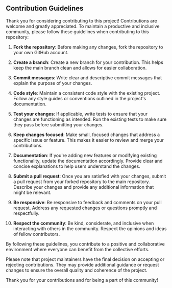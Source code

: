 ## Contribution Guidelines

Thank you for considering contributing to this project! Contributions are
welcome and greatly appreciated. To maintain a productive and inclusive
community, please follow these guidelines when contributing to this repository:

1. **Fork the repository**: Before making any changes, fork the repository to
your own GitHub account.

2. **Create a branch**: Create a new branch for your contribution. This helps
keep the main branch clean and allows for easier collaboration.

3. **Commit messages**: Write clear and descriptive commit messages that
explain the purpose of your changes.

4. **Code style**: Maintain a consistent code style with the existing project.
Follow any style guides or conventions outlined in the project's documentation.

5. **Test your changes**: If applicable, write tests to ensure that your
changes are functioning as intended. Run the existing tests to make sure they
pass before submitting your changes.

6. **Keep changes focused**: Make small, focused changes that address a
specific issue or feature. This makes it easier to review and merge your
contributions.

7. **Documentation**: If you're adding new features or modifying existing
functionality, update the documentation accordingly. Provide clear and concise
explanations to help users understand the changes.

8. **Submit a pull request**: Once you are satisfied with your changes, submit
a pull request from your forked repository to the main repository. Describe
your changes and provide any additional information that might be relevant.

9. **Be responsive**: Be responsive to feedback and comments on your pull
request. Address any requested changes or questions promptly and respectfully.

10. **Respect the community**: Be kind, considerate, and inclusive when
interacting with others in the community. Respect the opinions and ideas of
fellow contributors.

By following these guidelines, you contribute to a positive and collaborative
environment where everyone can benefit from the collective efforts.

Please note that project maintainers have the final decision on accepting or
rejecting contributions. They may provide additional guidance or request
changes to ensure the overall quality and coherence of the project.

Thank you for your contributions and for being a part of this community!
